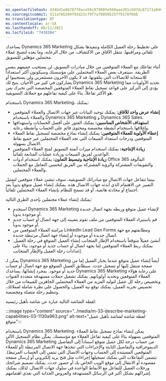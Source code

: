 ```yaml
---
ms.openlocfilehash: 434bd1e86787f0ace59c87980fe569aae201cb97dc87171a94624a630ebcf986
ms.sourcegitcommit: 511a76b204f93d23cf9f7a70059525f79170f6bb
ms.translationtype: HT
ms.contentlocale: ar-SA
ms.lasthandoff: 08/11/2021
ms.locfileid: "7438304"
---
```

يساعدك Dynamics 365 Marketing على تخطيط رحلة العميل الكاملة وتنفيذها بشكل تلقائي ومراقبتها. تنتقل الآفاق من الاكتشاف، من خلال الرعاية، وما بعده لتصبح عملاء محتملين مؤهلين للتسويق.

أثناء تفاعلك مع العملاء المتوقعين من خلال مبادرات التسويق، لن يستجيب جميعهم بنفس الطريقة. سيتعرف بعض العملاء المحتملين على مؤسستك وسيكونون أكثر استعداداً للاستجابة للاتصالات التي يتلقونها. قد لا يكون الآخرون مستثمرين ولن يستجيبوا أو يشاركون في كثير من الأحيان. يتيح لك Dynamics 365 Marketing تحديد الأولويات مما يؤدي إلى التركيز على قواعد تسجيل نقاط العملاء المتوقعين المخصصة التي تخبرك بمن هو الأكثر تفاعلاً، بناءً على كيفية تفاعلهم مع حملاتك التسويقية.

باستخدام Dynamics 365 Marketing، يمكنك:

 -  **إنشاء عرض واحد للآفاق:** يمكنك توحيد البيانات عبر جهات الاتصال والعملاء المتوقعين والعملاء باستخدام Dynamics 365 Marketing و Dynamics 365 Sales.
 -  **استهداف الأشخاص المناسبين:** يمكنك العثور على أفضل الحسابات واستهدافها وإغلاقها باستخدام أنشطة مخصصة ومحتوى قائم على الحساب وأنشطة رعاية.
 -  **إعطاء الأولوية للعملاء المتوقعين:** يمكنك إنشاء نماذج مخصصة لتسجيل نقاط العملاء المتوقعين ودرجات استعداد المبيعات التي تجد العملاء المحتملين عبر جميع نقاط الاتصال بسهولة.
 -  **زيادة الإنتاجية:** يمكنك استخدام ميزات أتمتة التسويق لمنح العملاء المتوقعين الواعدين لفريق المبيعات وزيادة عمليات المتابعة تلقائياً.
 -  **زيادة الإنتاجية وتبسيط التعاون:** يمكنك استخدام أدوات Office 365 المألوفة والتقويمات المشتركة والرؤية المشتركة بين الفريق لتحسين التعامل مع الحملات والعملاء المحتملين.

بينما تتفاعل جهات الاتصال مع مبادراتك التسويقية، سوف تنشئ عملاء متوقعين لتمثيل التعبير عن الاهتمام الذي أبدته جهات الاتصال هذه. يمكنك إنشاء عميل متوقع يدوياً بعد اجتماع أو محادثة هاتفية، أو قد تسمح للنظام بإنشاء العملاء المحتملين تلقائياً.

يمكنك إنشاء عملاء محتملين بإحدى الطرق التالية:

 -  استخدم Dynamics 365 Marketing لإنشاء عميل متوقع وربطه بجهة اتصال جديدة أو موجودة يدوياً.
 -  قم باستيراد العملاء المتوقعين من ملف تقوم بتعيينه إلى جهة اتصال أو حساب جديد أو موجود يدوياً.
 -  مزامنة العملاء المتوقعين من LinkedIn Lead Gen Forms ومطابقتهم مع جهة اتصال جديدة أو موجودة أو إنشاء جهة اتصال مرتبطة جديدة.
 -  أنشئ عميلاً متوقعاً باستخدام الإطار المتجانب إنشاء العميل المتوقع في رحلة العميل. يمكنك ربط العملاء المتوقعين إما بجهة اتصال أو حساب جديد أو موجود، بناءً على إعدادات رحلة العميل والإطار المتجانب.

يمكن لـ Dynamics 365 Marketing أيضاً إنشاء عميل متوقع عندما يختار العميل إما من صفحة منتقل إليها أو تسجيل حدث. سيطابق العميل المتوقع مع جهة اتصال أو حساب جديد أو موجود. بمجرد إنشائها، يساعدك Dynamics 365 Marketing على رعاية هؤلاء العملاء المتوقعين وتحديد أولوياتهم. يمكنك تشغيل حملات مستهدفة متعددة القنوات وتخصيص رحلة كل عميل لتوليد المزيد من العملاء المحتملين الجاهزين للمبيعات من خلال تخصيص تجربة العميل، يمكنك توقع نية العميل، والحصول على نظرة شاملة لعملائك، وتنظيم رحلة متصلة ومخصصة.

لقطة الشاشة التالية عبارة عن شاشة تأهيل رئيسية:

:::image type="content" source="../media/m-33-describe-marketing-capabilities-03-1130a963.png" alt-text="لقطة شاشة لشاشة تأهيل عميل متوقع":::


باستخدام Dynamics 365 Marketing، يمكن إنشاء نماذج تسجيل نقاط العملاء المتوقعين بسهولة بناءً على كيفية تفاعل العملاء مع مؤسستك. يمكّن نظام التسجيل الآلي Dynamics 365 Marketing من حساب درجة لكل عميل متوقع استناداً إلى التفاصيل الديموغرافية والتفاصيل الثابتة والإجراءات التي تتخذها جهة الاتصال المرتبطة (أو للعملاء المتوقعين المستندة إلى الحساب وجهات الاتصال التي تنتمي إلى الحساب المرتبط). تتضمن التفاعلات التي يمكنك تسجيلها إجراءات مثل فتح بريد إلكتروني أو إرسال صفحة مقصودة أو الانتقال إلى موقع الويب الخاص بك أو حضور حدث. يمكنك تصميم شرائحك ورحلات العميل للتفاعل مع الأنماط الواعدة في سلوك جهات الاتصال. لذلك، يمكنك إشراكهم بشكل أكبر في الرسائل المستهدفة والعروض الجذابة التي تغذي اهتمامهم.

